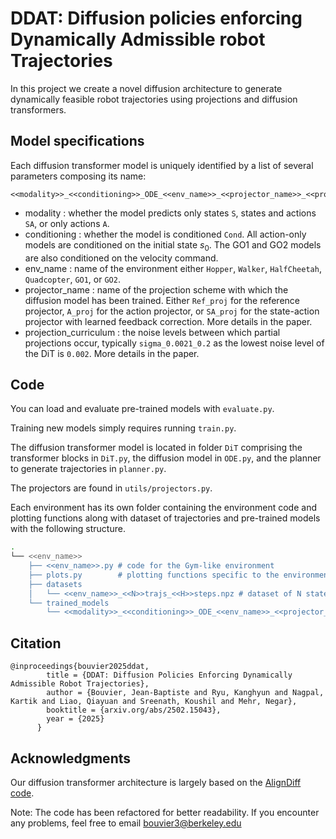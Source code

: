 # DDAT: Diffusion policies enforcing Dynamically Admissible robot Trajectories

In this project we create a novel diffusion architecture to generate dynamically feasible robot trajectories using projections and diffusion transformers.

## Model specifications

Each diffusion transformer model is uniquely identified by a list of several parameters composing its name:
```
<<modality>>_<<conditioning>>_ODE_<<env_name>>_<<projector_name>>_<<projection_curriculum>>_specs_<<DiT_size>>.pt
```
- modality : whether the model predicts only states `S`, states and actions `SA`, or only actions `A`.
- conditioning : whether the model is conditioned `Cond`. All action-only models are conditioned on the initial state $s_0$. The GO1 and GO2 models are also conditioned on the velocity command.
- env_name : name of the environment either `Hopper`, `Walker`, `HalfCheetah`, `Quadcopter`, `GO1`, or `GO2`.
- projector_name : name of the projection scheme with which the diffusion model has been trained. Either `Ref_proj` for the reference projector, `A_proj` for the action projector, or `SA_proj` for the state-action projector with learned feedback correction. More details in the paper.
- projection_curriculum : the noise levels between which partial projections occur, typically `sigma_0.0021_0.2` as the lowest noise level of the DiT is `0.002`. More details in the paper.

## Code

You can load and evaluate pre-trained models with `evaluate.py`.

Training new models simply requires running `train.py`.


The diffusion transformer model is located in folder `DiT` comprising the transformer blocks in `DiT.py`, the diffusion model in `ODE.py`, and the planner to generate trajectories in `planner.py`.

The projectors are found in `utils/projectors.py`.

Each environment has its own folder containing the environment code and plotting functions along with dataset of trajectories and pre-trained models with the following structure.

```bash
.
└── <<env_name>>
    ├── <<env_name>>.py # code for the Gym-like environment
    ├── plots.py        # plotting functions specific to the environment
    ├── datasets
    │   └── <<env_name>>_<<N>>trajs_<<H>>steps.npz # dataset of N state-action trajectories of horizon H.
    └── trained_models
        └── <<modality>>_<<conditioning>>_ODE_<<env_name>>_<<projector_name>>_<<projection_curriculum>>_specs_<<DiT_size>>.pt 
```

## Citation
```
@inproceedings{bouvier2025ddat,
        title = {DDAT: Diffusion Policies Enforcing Dynamically Admissible Robot Trajectories},
        author = {Bouvier, Jean-Baptiste and Ryu, Kanghyun and Nagpal, Kartik and Liao, Qiayuan and Sreenath, Koushil and Mehr, Negar},
        booktitle = {arxiv.org/abs/2502.15043},
        year = {2025}
      }
```

## Acknowledgments

Our diffusion transformer architecture is largely based on the [AlignDiff code](https://github.com/ZibinDong/AlignDiff-ICLR2024/tree/main).



Note: The code has been refactored for better readability. If you encounter any problems, feel free to email bouvier3@berkeley.edu
